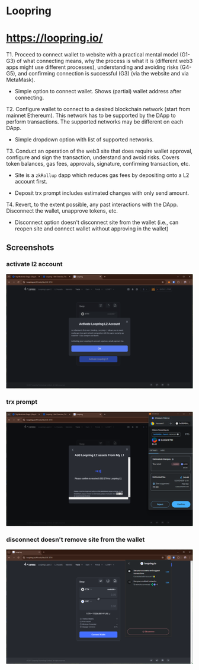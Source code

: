 # Loopring
# https://loopring.io/

T1. Proceed to connect wallet to website with a practical mental model (G1-G3) of what connecting means, why the process is what it is (different web3 apps might use different processes), understanding and avoiding risks (G4-G5), and confirming connection is successful (G3) (via the website and via MetaMask).

- Simple option to connect wallet. Shows (partial) wallet address after connecting.

T2. Configure wallet to connect to a desired blockchain network (start from mainnet Ethereum). This network has to be supported by the DApp to perform transactions. The supported networks may be different on each DApp.

- Simple dropdown option with list of supported networks.

T3. Conduct an operation of the web3 site that does require wallet approval, configure and sign the transaction, understand and avoid risks. Covers token balances, gas fees, approvals, signature, confirming transaction, etc.

- Site is a `zkRollup` dapp which reduces gas fees by depositing onto a L2 account first.

- Deposit trx prompt includes estimated changes with only send amount.


T4. Revert, to the extent possible, any past interactions with the DApp. Disconnect the wallet, unapprove tokens, etc. 

- Disconnect option doesn't disconnect site from the wallet (i.e., can reopen site and connect wallet without approving in the wallet)

## Screenshots
### activate l2 account
![site](image-160.png)

### trx prompt
![trx](image-161.png)

### disconnect doesn't remove site from the wallet
![wallet](image-162.png)